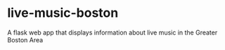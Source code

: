 # live-music-boston
A flask web app that displays information about live music in the Greater Boston Area
